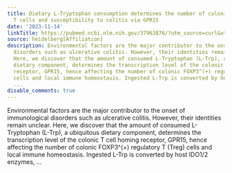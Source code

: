 ```yaml
---
title: Dietary L-Tryptophan consumption determines the number of colonic regulatory
  T cells and susceptibility to colitis via GPR15
date: '2023-11-14'
linkTitle: https://pubmed.ncbi.nlm.nih.gov/37963876/?utm_source=curl&utm_medium=rss&utm_campaign=pubmed-2&utm_content=1FakS-2QOkCT8HsMOQP1bCRQ4YzyumYOmxmF0moLsQ3dFB1E9V&fc=20220326224207&ff=20231115170846&v=2.17.9.post6+86293ac
source: heidelberg[Affiliation]
description: Environmental factors are the major contributor to the onset of immunological
  disorders such as ulcerative colitis. However, their identities remain unclear.
  Here, we discover that the amount of consumed L-Tryptophan (L-Trp), a ubiquitous
  dietary component, determines the transcription level of the colonic T cell homing
  receptor, GPR15, hence affecting the number of colonic FOXP3^(+) regulatory T (Treg)
  cells and local immune homeostasis. Ingested L-Trp is converted by host IDO1/2 enzymes,
  ...
disable_comments: true
---
```

Environmental factors are the major contributor to the onset of immunological disorders such as ulcerative colitis. However, their identities remain unclear. Here, we discover that the amount of consumed L-Tryptophan (L-Trp), a ubiquitous dietary component, determines the transcription level of the colonic T cell homing receptor, GPR15, hence affecting the number of colonic FOXP3^(+) regulatory T (Treg) cells and local immune homeostasis. Ingested L-Trp is converted by host IDO1/2 enzymes, ...